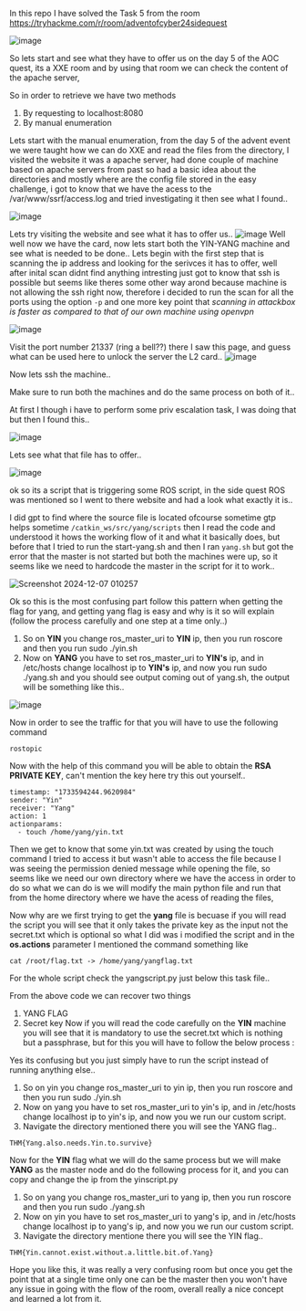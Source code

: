 In this repo I have solved the Task 5 from the room https://tryhackme.com/r/room/adventofcyber24sidequest

![image](https://github.com/user-attachments/assets/3a7d8e49-c955-4f22-baf9-042639ba98f8)

So lets start and see what they have to offer us on the day 5 of the AOC quest, its a XXE room and by using that room we can check the content of the apache server,

So in order to retrieve we have two methods
1. By requesting to localhost:8080
2. By manual enumeration

Lets start with the manual enumeration, from the day 5 of the advent event we were taught how we can do XXE and read the files from the directory, I visited the website it was a apache server, had done couple of machine based on apache servers from past so had a basic idea about the directories and mostly where are the config file stored in the easy challenge, i got to know that we have the acess to the /var/www/ssrf/access.log and tried investigating it then see what I found..

![image](https://github.com/user-attachments/assets/4feb9bb6-3d54-4ef5-a675-7ce3ea8d0593)

Lets try visiting the website and see what it has to offer us..
![image](https://github.com/user-attachments/assets/b8a28080-30d9-4d44-ac38-4d602944f5bf)
Well well now we have the card, now lets start both the YIN-YANG machine and see what is needed to be done..
Lets begin with the first step that is scanning the ip address and looking for the serivces it has to offer, well after inital scan didnt find anything intresting just got to know that ssh is possible but seems like theres some other way arond because machine is not allowing the ssh right now, therefore i decided to run the scan for all the ports using the option `-p` and one more key point that _scanning in attackbox is faster as compared to that of our own machine using openvpn_

![image](https://github.com/user-attachments/assets/d73fc89b-33e9-4758-9931-6eecbcaa2414)

Visit the port number 21337 (ring a bell??) there I saw this page, and guess what can be used here to unlock the server the L2 card..
![image](https://github.com/user-attachments/assets/b24ad71e-a7ca-444e-b3c2-38647691c8bf)

Now lets ssh the machine..

Make sure to run both the machines and do the same process on both of it..

At first I though i have to perform some priv escalation task, I was doing that but then I found this..

![image](https://github.com/user-attachments/assets/f1f5619a-b9ea-404a-9ee0-70a30ae3f8c5)

Lets see what that file has to offer..

![image](https://github.com/user-attachments/assets/7901e3ef-d80c-49b7-a96c-780347754af9)

ok so its a script that is triggering some ROS script, in the side quest ROS was mentioned so I went to there website and had a look what exactly it is..

I did gpt to find where the source file is located ofcourse sometime gtp helps sometime `/catkin_ws/src/yang/scripts` then I read the code and understood it hows the working flow of it and what it basically does, but before that I tried to run the  start-yang.sh and then I ran `yang.sh` but got the error that the master is not started but both the machines were up, so it seems like we need to hardcode the master in the script for it to work..


![Screenshot 2024-12-07 010257](https://github.com/user-attachments/assets/338aba57-d614-4c90-86f6-1d0ada27fba7)

Ok so this is the most confusing part follow this pattern when getting the flag for yang, and getting yang flag is easy and why is it so will explain (follow the process carefully and one step at a time only..)

1. So on **YIN** you change ros_master_uri to **YIN** ip, then you run roscore and then you run sudo ./yin.sh
2. Now on **YANG** you have to set ros_master_uri to **YIN's** ip, and in /etc/hosts change localhost ip to **YIN's** ip, and now you run sudo ./yang.sh and you should see output coming out of yang.sh, the output will be something like this..

![image](https://github.com/user-attachments/assets/15e26a6f-354d-4d27-98d9-f0a966759e6d)

Now in order to see the traffic for that you will have to use the following command 
```
rostopic
```

Now with the help of this command you will be able to obtain the **RSA PRIVATE KEY**, can't mention the key here try this out yourself..
```
timestamp: "1733594244.9620984"
sender: "Yin"
receiver: "Yang"
action: 1
actionparams: 
  - touch /home/yang/yin.txt
```

Then we get to know that some yin.txt was created by using the touch command I tried to access it but wasn't able to access the file because I was seeing the permission denied message while opening the file, so seems like we need our own directory where we have the access in order to do so what we can do is we will modify the main python file and run that from the home directory where we have the acess of reading the files,

Now why are we first trying to get the **yang** file is becuase if you will read the script you will see that it only takes the private key as the input not the secret.txt which is optional so what I did was i modified the script and in the **os.actions** parameter I mentioned the command something like 
```
cat /root/flag.txt -> /home/yang/yangflag.txt 
```
 For the whole script check the yangscript.py just below this task file..

From the above code we can recover two things 
1. YANG FLAG
2. Secret key
Now if you will read the code carefully on the **YIN** machine you will see that it is mandatory to use the secret.txt which is nothing but a passphrase, but for this you will have to follow the below process :

Yes its confusing but you just simply have to run the script instead of running anything else..

1. So on yin you change ros_master_uri to yin ip, then you run roscore and then you run sudo ./yin.sh
2. Now on yang you have to set ros_master_uri to yin's ip, and in /etc/hosts change localhost ip to yin's ip, and now you we run our custom script.
3. Navigate the directory mentioned there you will see the YANG flag..
```
THM{Yang.also.needs.Yin.to.survive}
```

Now for the **YIN** flag what we will do the same process but we will make **YANG** as the master node and do the following process for it, and you can copy and change the ip from the yinscript.py

1. So on yang you change ros_master_uri to yang ip, then you run roscore and then you run sudo ./yang.sh
2. Now on yin you have to set ros_master_uri to yang's ip, and in /etc/hosts change localhost ip to yang's ip, and now you we run our custom script.
3. Navigate the directory mentione there you will see the YIN flag..

```
THM{Yin.cannot.exist.without.a.little.bit.of.Yang}
```
Hope you like this, it was really a very confusing room but once you get the point that at a single time only one can be the master then you won't have any issue in going with the flow of the room, overall really a nice concept and learned a lot from it.
